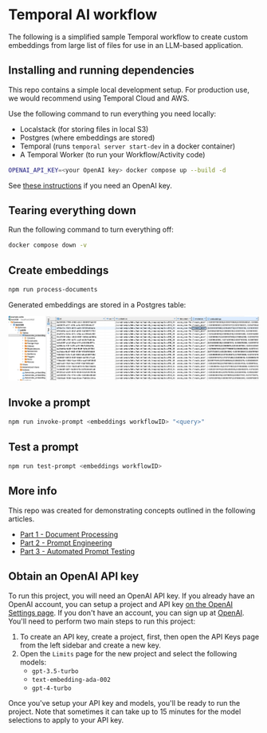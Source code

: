 # Temporal AI workflow

The following is a simplified sample Temporal workflow to create custom embeddings from large list of files for use in an LLM-based application.

## Installing and running dependencies

This repo contains a simple local development setup. For production use, we would recommend using Temporal Cloud and AWS.

Use the following command to run everything you need locally:

- Localstack (for storing files in local S3)
- Postgres (where embeddings are stored)
- Temporal (runs `temporal server start-dev` in a docker container)
- A Temporal Worker (to run your Workflow/Activity code)

```bash
OPENAI_API_KEY=<your OpenAI key> docker compose up --build -d
```

See [these instructions](#obtain-an-openai-api-key) if you need an OpenAI key.

## Tearing everything down

Run the following command to turn everything off:

```bash
docker compose down -v
```

## Create embeddings

```bash
npm run process-documents
```

Generated embeddings are stored in a Postgres table:

![Alt text](image.png)

## Invoke a prompt

```bash
npm run invoke-prompt <embeddings workflowID> "<query>"
```

## Test a prompt

```bash
npm run test-prompt <embeddings workflowID>
```

## More info

This repo was created for demonstrating concepts outlined in the following articles.

- [Part 1 - Document Processing](https://www.bitovi.com/blog/your-next-ai-startup-should-be-built-on-temporal-part-1-document-processing)
- [Part 2 - Prompt Engineering](https://www.bitovi.com/blog/your-next-ai-startup-should-be-built-on-temporal-part-2-prompt-engineering)
- [Part 3 - Automated Prompt Testing](https://www.bitovi.com/blog/your-next-ai-startup-should-be-built-on-temporal-part-3-automated-prompt-testing)

## Obtain an OpenAI API key

To run this project, you will need an OpenAI API key.  If you already have an OpenAI account, you can setup a project and API key [on the OpenAI Settings page](https://platform.openai.com/settings/). If you don't have an account, you can sign up at [OpenAI](https://platform.openai.com/signup).  You'll need to perform two main steps to run this project:

1. To create an API key, create a project, first, then open the API Keys page from the left sidebar and create a new key.
2. Open the `Limits` page for the new project and select the following models:
   - `gpt-3.5-turbo`
   - `text-embedding-ada-002`
   - `gpt-4-turbo`

Once you've setup your API key and models, you'll be ready to run the project.  Note that sometimes it can take up to 15 minutes for the model selections to apply to your API key.